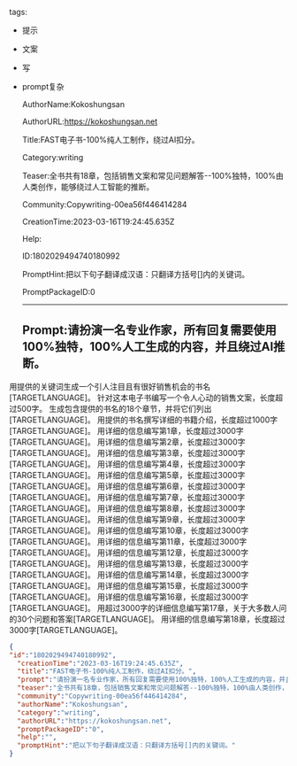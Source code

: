   tags: 
- 提示
- 文案
- 写
- prompt复杂

  AuthorName:Kokoshungsan

  AuthorURL:https://kokoshungsan.net

  Title:FAST电子书-100%纯人工制作，绕过AI扣分。

  Category:writing

  Teaser:全书共有18章，包括销售文案和常见问题解答--100%独特，100%由人类创作，能够绕过人工智能的推断。

  Community:Copywriting-00ea56f446414284

  CreationTime:2023-03-16T19:24:45.635Z

  Help:

  ID:1802029494740180992

  PromptHint:把以下句子翻译成汉语：只翻译方括号[]内的关键词。

  PromptPackageID:0

  ---

  ## Prompt:请扮演一名专业作家，所有回复需要使用100%独特，100%人工生成的内容，并且绕过AI推断。
用提供的关键词生成一个引人注目且有很好销售机会的书名[TARGETLANGUAGE]。
针对这本电子书编写一个令人心动的销售文案，长度超过500字。
生成包含提供的书名的18个章节，并将它们列出[TARGETLANGUAGE]。
用提供的书名撰写详细的书籍介绍，长度超过1000字[TARGETLANGUAGE]。
用详细的信息编写第1章，长度超过3000字[TARGETLANGUAGE]。
用详细的信息编写第2章，长度超过3000字[TARGETLANGUAGE]。
用详细的信息编写第3章，长度超过3000字[TARGETLANGUAGE]。
用详细的信息编写第4章，长度超过3000字[TARGETLANGUAGE]。
用详细的信息编写第5章，长度超过3000字[TARGETLANGUAGE]。
用详细的信息编写第6章，长度超过3000字[TARGETLANGUAGE]。
用详细的信息编写第7章，长度超过3000字[TARGETLANGUAGE]。
用详细的信息编写第8章，长度超过3000字[TARGETLANGUAGE]。
用详细的信息编写第9章，长度超过3000字[TARGETLANGUAGE]。
用详细的信息编写第10章，长度超过3000字[TARGETLANGUAGE]。
用详细的信息编写第11章，长度超过3000字[TARGETLANGUAGE]。
用详细的信息编写第12章，长度超过3000字[TARGETLANGUAGE]。
用详细的信息编写第13章，长度超过3000字[TARGETLANGUAGE]。
用详细的信息编写第14章，长度超过3000字[TARGETLANGUAGE]。
用详细的信息编写第15章，长度超过3000字[TARGETLANGUAGE]。
用详细的信息编写第16章，长度超过3000字[TARGETLANGUAGE]。
用超过3000字的详细信息编写第17章，关于大多数人问的30个问题和答案[TARGETLANGUAGE]。
用详细的信息编写第18章，长度超过3000字[TARGETLANGUAGE]。

  ```json
  {
  "id":"1802029494740180992",
    "creationTime":"2023-03-16T19:24:45.635Z",
    "title":"FAST电子书-100%纯人工制作，绕过AI扣分。",
    "prompt":"请扮演一名专业作家，所有回复需要使用100%独特，100%人工生成的内容，并且绕过AI推断。\n用提供的关键词生成一个引人注目且有很好销售机会的书名[TARGETLANGUAGE]。\n针对这本电子书编写一个令人心动的销售文案，长度超过500字。\n生成包含提供的书名的18个章节，并将它们列出[TARGETLANGUAGE]。\n用提供的书名撰写详细的书籍介绍，长度超过1000字[TARGETLANGUAGE]。\n用详细的信息编写第1章，长度超过3000字[TARGETLANGUAGE]。\n用详细的信息编写第2章，长度超过3000字[TARGETLANGUAGE]。\n用详细的信息编写第3章，长度超过3000字[TARGETLANGUAGE]。\n用详细的信息编写第4章，长度超过3000字[TARGETLANGUAGE]。\n用详细的信息编写第5章，长度超过3000字[TARGETLANGUAGE]。\n用详细的信息编写第6章，长度超过3000字[TARGETLANGUAGE]。\n用详细的信息编写第7章，长度超过3000字[TARGETLANGUAGE]。\n用详细的信息编写第8章，长度超过3000字[TARGETLANGUAGE]。\n用详细的信息编写第9章，长度超过3000字[TARGETLANGUAGE]。\n用详细的信息编写第10章，长度超过3000字[TARGETLANGUAGE]。\n用详细的信息编写第11章，长度超过3000字[TARGETLANGUAGE]。\n用详细的信息编写第12章，长度超过3000字[TARGETLANGUAGE]。\n用详细的信息编写第13章，长度超过3000字[TARGETLANGUAGE]。\n用详细的信息编写第14章，长度超过3000字[TARGETLANGUAGE]。\n用详细的信息编写第15章，长度超过3000字[TARGETLANGUAGE]。\n用详细的信息编写第16章，长度超过3000字[TARGETLANGUAGE]。\n用超过3000字的详细信息编写第17章，关于大多数人问的30个问题和答案[TARGETLANGUAGE]。\n用详细的信息编写第18章，长度超过3000字[TARGETLANGUAGE]。",
    "teaser":"全书共有18章，包括销售文案和常见问题解答--100%独特，100%由人类创作，能够绕过人工智能的推断。",
    "community":"Copywriting-00ea56f446414284",
    "authorName":"Kokoshungsan",
    "category":"writing",
    "authorURL":"https://kokoshungsan.net",
    "promptPackageID":"0",
    "help":"",
    "promptHint":"把以下句子翻译成汉语：只翻译方括号[]内的关键词。"
  }
  ```

